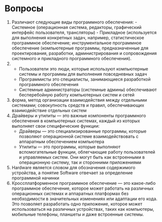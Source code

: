 # Вопросы
1. Различают следующие виды программного обеспечения: - Системное (операционная система, редакторы, графический интерфейс пользователя, трансляторы) - Прикладное (используется для выполнения конкретных задач, например, статистическое программное обеспечение; инструментальное программное обеспечение (компьютерные программы, предназначенные для проектирования, разработки, администрирования и сопровождения системного и прикладного программного обеспечения).
2. - Пользователи это люди, которые используют компьютерные системы и программы для выполнения повседневных задач
   - Программисты это специалисты, занимающиеся разработкой программного обеспечения
   - Системные администраторы (системные админы) обеспечивают бесперебойную работу компьютерных систем и сетей
3. форма, метод организации взаимодействия между отдельными системами; совокупность средств и правил, обеспечивающих взаимодействие отдельных систем
4.  Драйверы и утилиты — это важные компоненты программного обеспечения в компьютерных системах, каждый из которых выполняет свои специфические функции:
      - Драйверы — это специализированные программы, которые позволяют операционной системе взаимодействовать с аппаратным обеспечением компьютера
      - Утилиты — это программы, которые выполняют вспомогательные функции, облегчающие работу пользователей и управляемых систем. Они могут быть как встроенными в операционную систему, так и сторонними приложениями
5. Hardware является словом для обозначения содержимого устройства, а понятие Software отвечает за определение программной начинки
6. Кроссплатформенное программное обеспечение — это какое-либо программное обеспечение, которое может работать на различных операционных системах и аппаратных платформах без необходимости в значительных изменениях или адаптации его кода. Это позволяет разработать одно приложение, которое может использоваться на различных устройствах, таких как компьютеры, мобильные телефоны, планшеты и даже встроенные системы.

